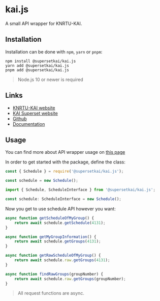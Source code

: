 # kai.js

A small API wrapper for KNRTU-KAI.

## Installation

Installation can be done with `npm`, `yarn` or `pnpm`:

```
npm install @supersetkai/kai.js
yarn add @supersetkai/kai.js
pnpm add @supersetkai/kai.js
```

> Node.js 10 or newer is required

## Links

- [KNRTU-KAI website](https://kai.ru/main)
- [KAI Superset website](https://supersetkai.ru)
- [Github](https://github.com/supersetkai/kai.js)
- [Documentation](https://supersetkai.ru/kai.js)

## Usage

You can find more about API wrapper usage on [this page](https://docs.supersetkai.ru/kai.js)

In order to get started with the package, define the class:

```js
const { Schedule } = require('@supersetkai/kai.js');

const schedule = new Schedule();
```

```ts
import { Schedule, ScheduleInterface } from '@supersetkai/kai.js';

const schedule: ScheduleInterface = new Schedule();
```

Now you get to use schedule API however you want:

```js
async function getScheduleOfMyGroup() {
    return await schedule.getSchedule(4131);
}

async function getMyGroupInformation() {
    return await schedule.getGroups(4131);
}

async function getRawScheduleOfMyGroup() {
    return await schedule.raw.getGroups(4131);
}

async function findRawGroups(groupNumber) {
    return await schedule.raw.getGroups(groupNumber);
}
```

> All request functions are async.